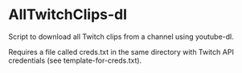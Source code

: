 # AllTwitchClips-dl
Script to download all Twitch clips from a channel using youtube-dl.

Requires a file called creds.txt in the same directory with Twitch API credentials (see template-for-creds.txt).